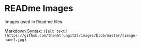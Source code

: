 # READme Images
Images used in Readme files

Markdown Syntax: `![alt text](https://github.com/thanhtrungit25/images/blob/master/[image-name].jpg)`
